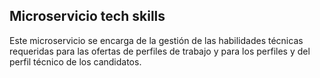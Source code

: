 ## Microservicio tech skills

Este microservicio se encarga de la gestión de las habilidades técnicas requeridas para las ofertas de perfiles de trabajo 
y para los perfiles y del perfil técnico de los candidatos.